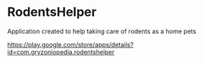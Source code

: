 # RodentsHelper
Application created to help taking care of rodents as a home pets

https://play.google.com/store/apps/details?id=com.gryzoniopedia.rodentshelper
